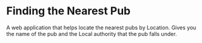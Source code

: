 # Finding the Nearest Pub

A web application that helps locate the nearest pubs by Location. Gives you the name of the pub and the Local authority that the pub falls under. 
